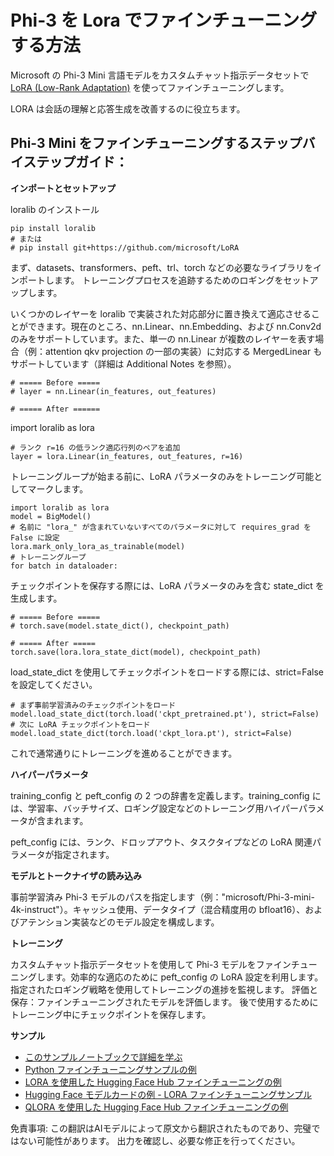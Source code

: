 # **Phi-3 を Lora でファインチューニングする方法**

Microsoft の Phi-3 Mini 言語モデルをカスタムチャット指示データセットで [LoRA (Low-Rank Adaptation)](https://github.com/microsoft/LoRA?WT.mc_id=aiml-138114-kinfeylo) を使ってファインチューニングします。

LORA は会話の理解と応答生成を改善するのに役立ちます。

## Phi-3 Mini をファインチューニングするステップバイステップガイド：

**インポートとセットアップ**

loralib のインストール

```
pip install loralib
# または
# pip install git+https://github.com/microsoft/LoRA

```

まず、datasets、transformers、peft、trl、torch などの必要なライブラリをインポートします。
トレーニングプロセスを追跡するためのロギングをセットアップします。

いくつかのレイヤーを loralib で実装された対応部分に置き換えて適応させることができます。現在のところ、nn.Linear、nn.Embedding、および nn.Conv2d のみをサポートしています。また、単一の nn.Linear が複数のレイヤーを表す場合（例：attention qkv projection の一部の実装）に対応する MergedLinear もサポートしています（詳細は Additional Notes を参照）。

```
# ===== Before =====
# layer = nn.Linear(in_features, out_features)
```

```
# ===== After ======
```

import loralib as lora

```
# ランク r=16 の低ランク適応行列のペアを追加
layer = lora.Linear(in_features, out_features, r=16)
```

トレーニングループが始まる前に、LoRA パラメータのみをトレーニング可能としてマークします。

```
import loralib as lora
model = BigModel()
# 名前に "lora_" が含まれていないすべてのパラメータに対して requires_grad を False に設定
lora.mark_only_lora_as_trainable(model)
# トレーニングループ
for batch in dataloader:
```

チェックポイントを保存する際には、LoRA パラメータのみを含む state_dict を生成します。

```
# ===== Before =====
# torch.save(model.state_dict(), checkpoint_path)
```
```
# ===== After =====
torch.save(lora.lora_state_dict(model), checkpoint_path)
```

load_state_dict を使用してチェックポイントをロードする際には、strict=False を設定してください。

```
# まず事前学習済みのチェックポイントをロード
model.load_state_dict(torch.load('ckpt_pretrained.pt'), strict=False)
# 次に LoRA チェックポイントをロード
model.load_state_dict(torch.load('ckpt_lora.pt'), strict=False)
```

これで通常通りにトレーニングを進めることができます。

**ハイパーパラメータ**

training_config と peft_config の 2 つの辞書を定義します。training_config には、学習率、バッチサイズ、ロギング設定などのトレーニング用ハイパーパラメータが含まれます。

peft_config には、ランク、ドロップアウト、タスクタイプなどの LoRA 関連パラメータが指定されます。

**モデルとトークナイザの読み込み**

事前学習済み Phi-3 モデルのパスを指定します（例："microsoft/Phi-3-mini-4k-instruct"）。キャッシュ使用、データタイプ（混合精度用の bfloat16）、およびアテンション実装などのモデル設定を構成します。

**トレーニング**

カスタムチャット指示データセットを使用して Phi-3 モデルをファインチューニングします。効率的な適応のために peft_config の LoRA 設定を利用します。指定されたロギング戦略を使用してトレーニングの進捗を監視します。
評価と保存：ファインチューニングされたモデルを評価します。
後で使用するためにトレーニング中にチェックポイントを保存します。

**サンプル**
- [このサンプルノートブックで詳細を学ぶ](../../../../code/04.Finetuning/Phi_3_Inference_Finetuning.ipynb)
- [Python ファインチューニングサンプルの例](../../../../code/04.Finetuning/FineTrainingScript.py)
- [LORA を使用した Hugging Face Hub ファインチューニングの例](../../../../code/04.Finetuning/Phi-3-finetune-lora-python.ipynb)
- [Hugging Face モデルカードの例 - LORA ファインチューニングサンプル](https://huggingface.co/microsoft/Phi-3-mini-4k-instruct/blob/main/sample_finetune.py)
- [QLORA を使用した Hugging Face Hub ファインチューニングの例](../../../../code/04.Finetuning/Phi-3-finetune-qlora-python.ipynb)

免責事項: この翻訳はAIモデルによって原文から翻訳されたものであり、完璧ではない可能性があります。
出力を確認し、必要な修正を行ってください。